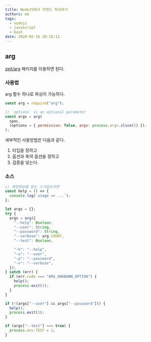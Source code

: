 ```yaml
---
title: NodeJS에서 커맨드 파싱하기
authors: me
tags:
  - nodejs
  - javascript
  - bash
date: 2020-02-16 20:10:12
---
```


## arg

[zeit/arg](https://github.com/zeit/arg) 패키지를 이용하면 된다.

### 사용법

arg 함수 하나로 파싱이 가능하다.

```js
const arg = require("arg");

// `options` is an optional parameter
const args = arg(
  spec,
  (options = { permissive: false, argv: process.argv.slice(2) }),
);
```

세부적인 사용방법은 다음과 같다.

1. 타입을 정하고
2. 옵션과 축약 옵션을 정하고
3. 검증을 넣는다.

### 소스

```js
// 계정정보를 받는 스크립트라면
const help = () => {
  console.log(`usage => ...`);
};

let args = {};
try {
  args = arg({
    "--help": Boolean,
    "--user": String,
    "--password": String,
    "--verbose": arg.COUNT,
    "--test": Boolean,

    "-h": "--help",
    "-u": "--user",
    "-p": "--password",
    "-v": "--verbose",
  });
} catch (err) {
  if (err.code === "ARG_UNKNOWN_OPTION") {
    help();
    process.exit(1);
  }
}

if (!(args["--user"] && args["--password"])) {
  help();
  process.exit(1);
}

if (args["--test"] === true) {
  process.env.TEST = 1;
}
```
